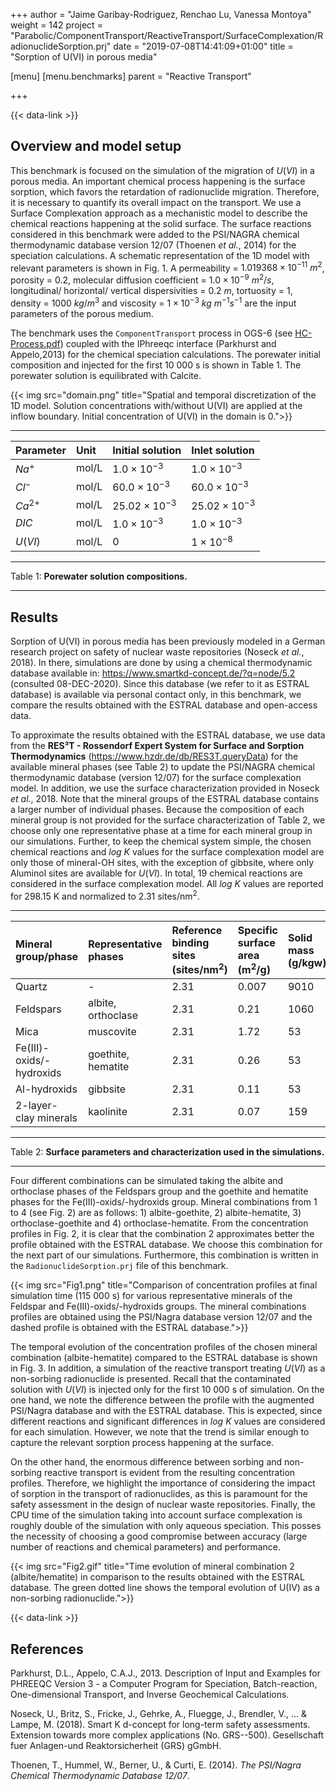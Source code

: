 +++
author = "Jaime Garibay-Rodriguez, Renchao Lu, Vanessa Montoya"
weight = 142
project = "Parabolic/ComponentTransport/ReactiveTransport/SurfaceComplexation/RadionuclideSorption.prj"
date = "2019-07-08T14:41:09+01:00"
title = "Sorption of U(VI) in porous media"

[menu]
  [menu.benchmarks]
    parent = "Reactive Transport"

+++

{{< data-link >}}

## Overview and model setup

This benchmark is focused on the simulation of the migration of $U(VI)$ in a porous media. An important chemical process happening is the surface sorption, which favors the retardation of radionuclide migration. Therefore, it is necessary to quantify its overall impact on the transport. We use a Surface Complexation approach as a mechanistic model to describe the chemical reactions happening at the solid surface. The surface reactions considered in this benchmark were added to the PSI/NAGRA chemical thermodynamic database version 12/07 (Thoenen *et al.*, 2014) for the speciation calculations. A schematic representation of the 1D model with relevant parameters is shown in Fig. 1. A permeability = $1.019368 \times 10^{-11}~m^2$, porosity = $0.2$, molecular diffusion coefficient = $1.0 \times 10^{-9}~m^2/s$, longitudinal/ horizontal/ vertical dispersivities = $0.2~m$, tortuosity = $1$, density = $1000~kg/m^3$ and viscosity = $1\times 10^{-3}~kg~m^{-1} s^{-1}$ are the input parameters of the porous medium.

The benchmark uses the `ComponentTransport` process in OGS-6 (see [HC-Process.pdf](/docs/benchmarks/hydro-component/HC-Process.pdf)) coupled with the IPhreeqc interface (Parkhurst and Appelo,2013) for the chemical speciation calculations. The porewater initial composition and injected for the first 10 000 s is shown in Table 1. The porewater solution is equilibrated with Calcite.

{{< img src="domain.png" title="Spatial and temporal discretization of the 1D model. Solution concentrations with/without U(VI) are applied at the inflow boundary. Initial concentration of U(VI) in the domain is 0.">}}

-----------------------------------------

|Parameter | Unit | Initial solution | Inlet solution |
|:-------- | :------ | :---- | :--- |
| $Na^+$   |  mol/L  | $1.0 \times 10^{-3}$  | $1.0 \times 10^{-3}$ |
| $Cl^-$ | mol/L | $60.0 \times 10^{-3}$ | $60.0 \times 10^{-3}$ |
| $Ca^{2+}$    | mol/L | $25.02 \times 10^{-3}$ | $25.02 \times 10^{-3}$ |
| $DIC$  | mol/L | $1.0 \times 10^{-3}$ | $1.0 \times 10^{-3}$ |
| $U(VI)$   | mol/L | 0  | $1 \times 10^{-8}$ |
-----------------------------------------

Table 1: **Porewater solution compositions.**

-----------------------------------------

## Results

Sorption of U(VI) in porous media has been previously modeled in a German research project on safety of nuclear waste repositories (Noseck *et al.*, 2018). In there, simulations are done by using a chemical thermodynamic database available in: https://www.smartkd-concept.de/?q=node/5.2 (consulted 08-DEC-2020). Since this database (we refer to it as ESTRAL database) is available via personal contact only, in this benchmark, we compare the results obtained with the ESTRAL database and open-access data.

To approximate the results obtained with the ESTRAL database, we use data from the **RES³T - Rossendorf Expert System for Surface and Sorption Thermodynamics** (https://www.hzdr.de/db/RES3T.queryData) for the available mineral phases (see Table 2) to update the PSI/NAGRA chemical thermodynamic database (version 12/07) for the surface complexation model. In addition, we use the surface characterization provided in Noseck *et al.*, 2018. Note that the mineral groups of the ESTRAL database contains a larger number of individual phases. Because the composition of each mineral group is not provided for the surface characterization of Table 2, we choose only one representative phase at a time for each mineral group in our simulations. Further, to keep the chemical system simple, the chosen chemical reactions and *log K* values for the surface complexation model are only those of mineral-OH sites, with the exception of gibbsite, where only Aluminol sites are available for $U(VI)$. In total, 19 chemical reactions are considered in the surface complexation model. All *log K* values are reported for 298.15 K and normalized to 2.31 sites/nm$^2$.  

-----------------------------------------

|Mineral group/phase | Representative phases | Reference binding sites (sites/nm$^2$) | Specific surface area (m$^2$/g) |  Solid mass (g/kgw) |
|:-------- | :------ | :---- | :--- | :--- |
| Quartz   |  -  | 2.31  | 0.007 | 9010 |
| Feldspars | albite, orthoclase | 2.31 | 0.21 | 1060 |
| Mica    | muscovite | 2.31     | 1.72 | 53 |
| Fe(III)-oxids/-hydroxids  | goethite, hematite| 2.31   | 0.26 | 53 |
| Al-hydroxids   | gibbsite   | 2.31  | 0.11 | 53 |
| 2-layer-clay minerals | kaolinite | 2.31 | 0.07 | 159 |
-----------------------------------------

Table 2: **Surface parameters and characterization used in the simulations.**

-----------------------------------------

Four different combinations can be simulated taking the albite and orthoclase phases of the Feldspars group and the goethite and hematite phases for the Fe(III)-oxids/-hydroxids group. Mineral combinations from 1 to 4 (see Fig. 2) are as follows: 1) albite-goethite, 2) albite-hematite, 3) orthoclase-goethite and 4) orthoclase-hematite. From the concentration profiles in Fig. 2, it is clear that the combination 2 approximates better the profile obtained with the ESTRAL database. We choose this combination for the next part of our simulations. Furthermore, this combination is written in the `RadionuclideSorption.prj` file of this benchmark.

{{< img src="Fig1.png" title="Comparison of concentration profiles at final simulation time (115 000 s) for various representative minerals of the Feldspar and Fe(III)-oxids/-hydroxids groups. The mineral combinations profiles are obtained using the PSI/Nagra database version 12/07 and the dashed profile is obtained with the ESTRAL database.">}}

The temporal evolution of the concentration profiles of the chosen mineral combination (albite-hematite) compared to the ESTRAL database is shown in Fig. 3. In addition, a simulation of the reactive transport treating $U(VI)$ as a non-sorbing radionuclide is presented. Recall that the contaminated solution with $U(VI)$ is injected only for the first 10 000 s of simulation. On the one hand, we note the difference between the profile with the augmented PSI/Nagra database and with the ESTRAL database. This is expected, since different reactions and significant differences in *log K* values are considered for each simulation. However, we note that the trend is similar enough to capture the relevant sorption process happening at the surface.

On the other hand, the enormous difference between sorbing and non-sorbing reactive transport is evident from the resulting concentration profiles. Therefore, we highlight the importance of considering the impact of sorption in the transport of radionuclides, as this is paramount for the safety assessment in the design of nuclear waste repositories. Finally, the CPU time of the simulation taking into account surface complexation is roughly double of the simulation with only aqueous speciation. This posses the necessity of choosing a good compromise between accuracy (large number of reactions and chemical parameters) and performance.

{{< img src="Fig2.gif" title="Time evolution of mineral combination 2 (albite/hematite) in comparison to the results obtained with the ESTRAL database. The green dotted line shows the temporal evolution of U(IV) as a non-sorbing radionuclide.">}}

{{< data-link >}}

## References

Parkhurst, D.L., Appelo, C.A.J., 2013. Description of Input and Examples for PHREEQC Version 3 - a Computer Program for Speciation, Batch-reaction, One-dimensional Transport, and Inverse Geochemical Calculations.

Noseck, U., Britz, S., Fricke, J., Gehrke, A., Fluegge, J., Brendler, V., ... & Lampe, M. (2018). Smart K d-concept for long-term safety assessments. Extension towards more complex applications (No. GRS--500). Gesellschaft fuer Anlagen-und Reaktorsicherheit (GRS) gGmbH.

Thoenen, T., Hummel, W., Berner, U., & Curti, E. (2014). *The PSI/Nagra Chemical Thermodynamic Database 12/07*.
